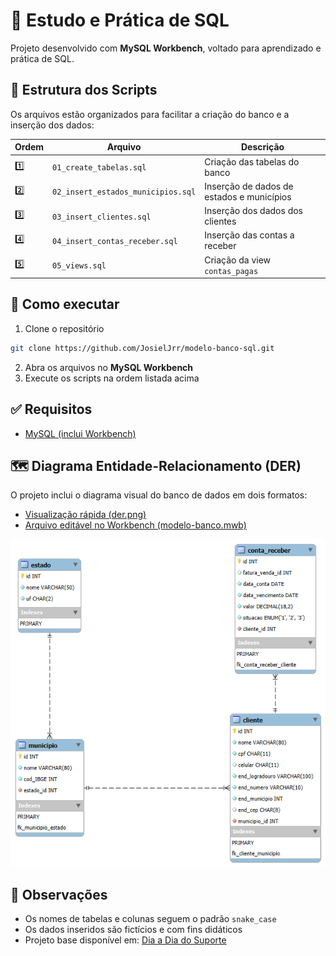 # 🧠 Estudo e Prática de SQL

Projeto desenvolvido com **MySQL Workbench**, voltado para aprendizado e prática de SQL.

## 📂 Estrutura dos Scripts

Os arquivos estão organizados para facilitar a criação do banco e a inserção dos dados:

| Ordem | Arquivo                          | Descrição                                  |
|-------|----------------------------------|--------------------------------------------|
| 1️⃣   | `01_create_tabelas.sql`          | Criação das tabelas do banco               |
| 2️⃣   | `02_insert_estados_municipios.sql` | Inserção de dados de estados e municípios  |
| 3️⃣   | `03_insert_clientes.sql`         | Inserção dos dados dos clientes            |
| 4️⃣   | `04_insert_contas_receber.sql`   | Inserção das contas a receber              |
| 5️⃣   | `05_views.sql`                   | Criação da view `contas_pagas`             |

## 🚀 Como executar

1. Clone o repositório
```bash
git clone https://github.com/JosielJrr/modelo-banco-sql.git
```
2. Abra os arquivos no **MySQL Workbench**
3. Execute os scripts na ordem listada acima

## ✅ Requisitos

- [MySQL (inclui Workbench)](https://dev.mysql.com/downloads/)

## 🗺️ Diagrama Entidade-Relacionamento (DER)

O projeto inclui o diagrama visual do banco de dados em dois formatos:

- [Visualização rápida (der.png)](./docs/der.png)
- [Arquivo editável no Workbench (modelo-banco.mwb)](./models/modelo-banco.mwb)

![DER](docs/der.png)

## 📌 Observações

- Os nomes de tabelas e colunas seguem o padrão `snake_case`
- Os dados inseridos são fictícios e com fins didáticos
- Projeto base disponível em: [Dia a Dia do Suporte](https://www.youtube.com/watch?v=p1w_1HSg8BY&list=PLO5rsoBNVkNonB8L7XDZPW_iDzSAyswjZ&index=28)
